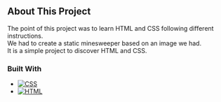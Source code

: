 ## About This Project

The point of this project was to learn HTML and CSS following different instructions.  
We had to create a static minesweeper based on an image we had.    
It is a simple project to discover HTML and CSS.

### Built With  

* [![CSS]][CSS-url]
* [![HTML]][HTML-url]
<!-- MARKDOWN LINKS & IMAGES -->
<!-- https://www.markdownguide.org/basic-syntax/#reference-style-links -->
[CSS]: https://img.shields.io/badge/CSS3-1572B6?style=for-the-badge&logo=css3&logoColor=white
[CSS-url]: https://developer.mozilla.org/en-US/docs/Web/CSS
[HTML]: https://img.shields.io/badge/HTML5-E34F26?style=for-the-badge&logo=html5&logoColor=white
[HTML-url]: https://developer.mozilla.org/en-US/docs/Web/HTML
